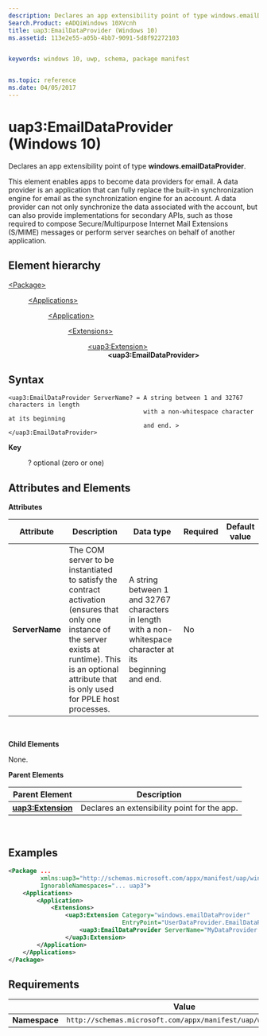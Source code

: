 ```yaml
---
description: Declares an app extensibility point of type windows.emailDataProvider.
Search.Product: eADQiWindows 10XVcnh
title: uap3:EmailDataProvider (Windows 10)
ms.assetid: 113e2e55-a05b-4bb7-9091-5d8f92272103


keywords: windows 10, uwp, schema, package manifest


ms.topic: reference
ms.date: 04/05/2017
---
```


# uap3:EmailDataProvider (Windows 10)


Declares an app extensibility point of type **windows.emailDataProvider**.

This element enables apps to become data providers for email. A data provider is an application that can fully replace the built-in synchronization engine for email as the synchronization engine for an account. A data provider can not only synchronize the data associated with the account, but can also provide implementations for secondary APIs, such as those required to compose Secure/Multipurpose Internet Mail Extensions (S/MIME) messages or perform server searches on behalf of another application.

## Element hierarchy

<dl>
<dt><a href="element-package.md">&lt;Package&gt;</a></dt>
<dd>
<dl>
<dt><a href="element-applications.md">&lt;Applications&gt;</a></dt>
<dd>
<dl>
<dt><a href="element-application.md">&lt;Application&gt;</a></dt>
<dd>
<dl>
<dt><a href="element-1-extensions.md">&lt;Extensions&gt;</a></dt>
<dd>
<dl>
<dt><a href="element-uap3-extension-manual.md">&lt;uap3:Extension&gt;</a></dt>
<dd><b>&lt;uap3:EmailDataProvider&gt;</b></dd>
</dl>
</dd>
</dl>
</dd>
</dl>
</dd>
</dl>
</dd>
</dl>

## Syntax


```
<uap3:EmailDataProvider ServerName? = A string between 1 and 32767 characters in length 
                                      with a non-whitespace character at its beginning 
                                      and end. >
</uap3:EmailDataProvider>
```

**Key**

          ? optional (zero or one)

## Attributes and Elements


**Attributes**

| Attribute      | Description                                                                                                                                                                                                     | Data type                                                                                                   | Required | Default value |
|----------------|-----------------------------------------------------------------------------------------------------------------------------------------------------------------------------------------------------------------|-------------------------------------------------------------------------------------------------------------|----------|---------------|
| **ServerName** | The COM server to be instantiated to satisfy the contract activation (ensures that only one instance of the server exists at runtime). This is an optional attribute that is only used for PPLE host processes. | A string between 1 and 32767 characters in length with a non-whitespace character at its beginning and end. | No       |               |

 

**Child Elements**

None.

**Parent Elements**

| Parent Element                                 | Description                                  |
|------------------------------------------------|----------------------------------------------|
| [**uap3:Extension**](element-1-extensions.md) | Declares an extensibility point for the app. |

 

## Examples


```XML
<Package ...
         xmlns:uap3="http://schemas.microsoft.com/appx/manifest/uap/windows10/3"  
         IgnorableNamespaces="... uap3">
    <Applications>
        <Application>
            <Extensions>
                <uap3:Extension Category="windows.emailDataProvider" 
                                EntryPoint="UserDataProvider.EmailDataProviderTask">  
                    <uap3:EmailDataProvider ServerName="MyDataProvider.PPLE" />  
                </uap3:Extension> 
        </Application>
    </Applications>
</Package>
```

## Requirements


|               | Value                                                       |
|---------------|-------------------------------------------------------------|
| **Namespace** | `http://schemas.microsoft.com/appx/manifest/uap/windows10/3` |

 

 

 




